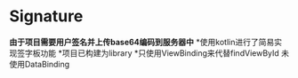 # Signature
**由于项目需要用户签名并上传base64编码到服务器中**
*使用kotlin进行了简易实现签字板功能 
*项目已构建为library
*只使用ViewBinding来代替findViewById 未使用DataBinding
